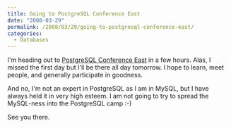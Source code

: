 ```yaml
---
title: Going to PostgreSQL Conference East
date: "2008-03-29"
permalink: /2008/03/29/going-to-postgresql-conference-east/
categories:
  - Databases
---
```

I'm heading out to [PostgreSQL Conference East][1] in a few hours. Alas, I missed the first day but I'll be there all day tomorrow. I hope to learn, meet people, and generally participate in goodness.

And no, I'm not an expert in PostgreSQL as I am in MySQL, but I have always held it in very high esteem. I am not going to try to spread the MySQL-ness into the PostgreSQL camp :-)

See you there.

 [1]: http://postgresqlconference.org/

